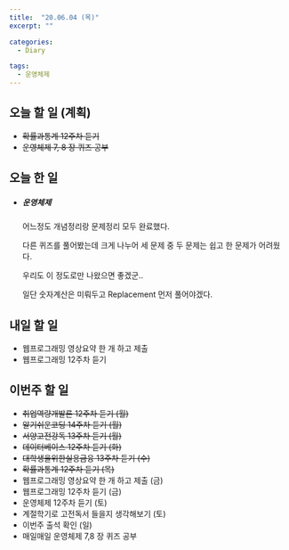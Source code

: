 ```yaml
---
title:  "20.06.04 (목)"
excerpt: ""

categories:
  - Diary

tags:
  - 운영체제
---
```


## 오늘 할 일 (계획)

- ~~확률과통계 12주차 듣기~~
- ~~운영체제 7, 8 장 퀴즈 공부~~

## 오늘 한 일

- ##### 운영체제

  어느정도 개념정리랑 문제정리 모두 완료했다.

  다른 퀴즈를 풀어봤는데 크게 나누어 세 문제 중 두 문제는 쉽고 한 문제가 어려웠다.

  우리도 이 정도로만 나왔으면 좋겠군..

  일단 숫자계산은 미뤄두고 Replacement 먼저 풀어야겠다.


## 내일 할 일

- 웹프로그래밍 영상요약 한 개 하고 제출
- 웹프로그래밍 12주차 듣기

## 이번주 할 일

- ~~취업역량개발론 12주차 듣기 (월)~~
- ~~알기쉬운코딩 14주차 듣기 (월)~~
- ~~서양고전강독 13주차 듣기 (월)~~
- ~~데이터베이스 12주차 듣기 (화)~~
- ~~대학생을위한실용금융 13주차 듣기 (수)~~
- ~~확률과통계 12주차 듣기 (목)~~
- 웹프로그래밍 영상요약 한 개 하고 제출 (금)
- 웹프로그래밍 12주차 듣기 (금)
- 운영체제 12주차 듣기 (토)
- 계절학기로 고전독서 들을지 생각해보기 (토)
- 이번주 출석 확인 (일)
- 매일매일 운영체제 7,8 장 퀴즈 공부
